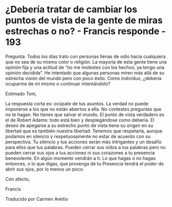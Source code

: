 # ¿Debería tratar de cambiar los puntos de vista de la gente de miras estrechas o no? - Francis responde - 193

Pregunta: Todos los días trato con personas llenas de odio hacia cualquiera que no sea de su mismo color o religión. La mayoría de esta gente tiene una opinión fija y una actitud de “no me molestes con los hechos, ya tengo una opinión decidida”. He intentado que algunas personas miren más allá de su estrecha visión del mundo pero con poco éxito. Como individuo, ¿debería ocuparme de mí mismo o continuar intentándolo?

Estimado Tom,

La respuesta corta es: ocúpate de tus asuntos. La verdad no puede imponerse a los que no están abiertos a ella. No contestes preguntas que no te hagan. No tienes que salvar el mundo. El punto de vista verdadero es el de Robert Adams: todo está bien y desplegándose como debería. El deseo de apegarse a su estrecho punto de vista tiene su origen en su libertad que es también nuestra libertad. Tenemos que respetarla, aunque podamos en silencio y respetuosamente no estar de acuerdo con su perspectiva. Tu silencio y tus acciones serán más intrigantes y un desafío para ellos que tus palabras. Pueden cerrar sus oídos a tus palabras pero no pueden cerrar sus ojos a tus acciones ni sus corazones a tu presencia benevolente. En algún momento vendrán a ti. Lo que hagas o no hagas entonces, o lo que digas, que provenga de tu Presencia tendrá el poder de abrir sus ojos, por lo menos un poco.

Con afecto,

Francis

Traducido por Carmen Areitio


